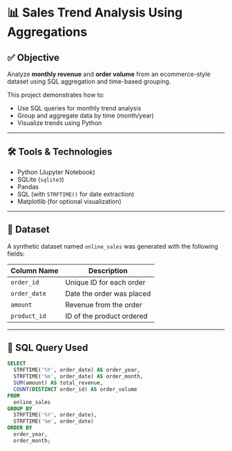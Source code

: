 # 📊 Sales Trend Analysis Using Aggregations

## ✅ Objective
Analyze **monthly revenue** and **order volume** from an ecommerce-style dataset using SQL aggregation and time-based grouping.

This project demonstrates how to:
- Use SQL queries for monthly trend analysis
- Group and aggregate data by time (month/year)
- Visualize trends using Python

---

## 🛠 Tools & Technologies
- Python (Jupyter Notebook)
- SQLite (`sqlite3`)
- Pandas
- SQL (with `STRFTIME()` for date extraction)
- Matplotlib (for optional visualization)

---

## 📁 Dataset
A synthetic dataset named `online_sales` was generated with the following fields:

| Column Name | Description                   |
|-------------|-------------------------------|
| `order_id`  | Unique ID for each order      |
| `order_date`| Date the order was placed     |
| `amount`    | Revenue from the order        |
| `product_id`| ID of the product ordered     |

---

## 🔎 SQL Query Used
```sql
SELECT
  STRFTIME('%Y', order_date) AS order_year,
  STRFTIME('%m', order_date) AS order_month,
  SUM(amount) AS total_revenue,
  COUNT(DISTINCT order_id) AS order_volume
FROM
  online_sales
GROUP BY
  STRFTIME('%Y', order_date),
  STRFTIME('%m', order_date)
ORDER BY
  order_year,
  order_month;
